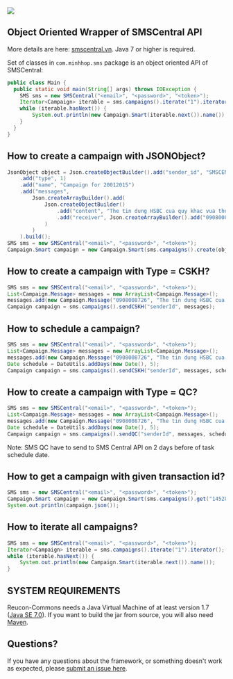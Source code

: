 <img src="http://dashboard.smscentral.vn/static/images/smscentral1.png" />

## Object Oriented Wrapper of SMSCentral API
More details are here: [smscentral.vn](http://smscentral.vn/).
Java 7 or higher is required.

Set of classes in `com.minhhop.sms` package is
an object oriented API of SMSCentral:

```java
public class Main {
  public static void main(String[] args) throws IOException {
    SMS sms = new SMSCentral("<email>", "<password>", "<token>");
    Iterator<Campaign> iterable = sms.campaigns().iterate("1").iterator();
    while (iterable.hasNext()) {
        System.out.println(new Campaign.Smart(iterable.next()).name());
    }
  }
}
```

## How to create a campaign with JSONObject?

```java
JsonObject object = Json.createObjectBuilder().add("sender_id", "SMSCENTRAL")
    .add("type", 1)
    .add("name", "Campaign for 20012015")
    .add("messages",
        Json.createArrayBuilder().add(
            Json.createObjectBuilder()
                .add("content", "The tin dung HSBC cua quy khac vua thuc hien giao dich nhu sau: XXXXX3952-VND 17300041 on 03/01/2016")
                .add("receiver", Json.createArrayBuilder().add("0908008726")
            )
        )
    ).build();
SMS sms = new SMSCentral("<email>", "<password>", "<token>");
Campaign.Smart campaign = new Campaign.Smart(sms.campaigns().create(object));
```

## How to create a campaign with Type = CSKH?
```java
SMS sms = new SMSCentral("<email>", "<password>", "<token>");
List<Campaign.Message> messages = new ArrayList<Campaign.Message>();
messages.add(new Campaign.Message("0908008726", "The tin dung HSBC cua quy khac vua thuc hien giao dich nhu sau: XXXXX3952-VND 17300041 on 03/01/2016"));
Campaign campaign = sms.campaigns().sendCSKH("senderId", messages);
```

## How to schedule a campaign?
```java
SMS sms = new SMSCentral("<email>", "<password>", "<token>");
List<Campaign.Message> messages = new ArrayList<Campaign.Message>();
messages.add(new Campaign.Message("0908008726", "The tin dung HSBC cua quy khac vua thuc hien giao dich nhu sau: XXXXX3952-VND 17300041 on 03/01/2016"));
Date schedule = DateUtils.addDays(new Date(), 5);
Campaign campaign = sms.campaigns().sendCSKH("senderId", messages, schedule);
```

## How to create a campaign with Type = QC?
```java
SMS sms = new SMSCentral("<email>", "<password>", "<token>");
List<Campaign.Message> messages = new ArrayList<Campaign.Message>();
messages.add(new Campaign.Message("0908008726", "The tin dung HSBC cua quy khac vua thuc hien giao dich nhu sau: XXXXX3952-VND 17300041 on 03/01/2016"));
Date schedule = DateUtils.addDays(new Date(), 5);
Campaign campaign = sms.campaigns().sendQC("senderId", messages, schedule);
```

Note: SMS QC have to send to SMS Central API on 2 days before of task schedule date.

## How to get a campaign with given transaction id?
```java
SMS sms = new SMSCentral("<email>", "<password>", "<token>");
Campaign.Smart campaign = new Campaign.Smart(sms.campaigns().get("1452853698794FvGTW5"));
System.out.println(campaign.json());
```

## How to iterate all campaigns?
```java
SMS sms = new SMSCentral("<email>", "<password>", "<token>");
Iterator<Campaign> iterable = sms.campaigns().iterate("1").iterator();
while (iterable.hasNext()) {
    System.out.println(new Campaign.Smart(iterable.next()).name());
}
```

SYSTEM REQUIREMENTS
-------------------

Reucon-Commons needs a Java Virtual Machine of at least version 1.7 ([Java SE 7.0](http://www.oracle.com/technetwork/java/javase/downloads/index.html)).
If you want to build the jar from source, you will also need [Maven](http://maven.apache.org/).


## Questions?

If you have any questions about the framework, or something doesn't work as expected,
please [submit an issue here](https://github.com/minhhoptech/smscentral/issues/new).